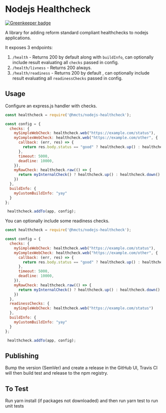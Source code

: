 # Nodejs Healthcheck

[![Greenkeeper badge](https://badges.greenkeeper.io/hmcts/nodejs-healthcheck.svg)](https://greenkeeper.io/)

A library for adding reform standard compliant healthchecks to nodejs applications.

It exposes 3 endpoints:

1. `/health` - Returns 200 by default  along with `buildInfo`, can optionally include result evaluating all `checks` passed in config.
2. `/health/livness` - Returns 200 always.
3. `/health/readiness` - Returns 200 by default , can optionally include result evaluating all `readinessChecks` passed in config.

## Usage

Configure an express.js handler with checks.

```javascript
const healthcheck = require('@hmcts/nodejs-healthcheck');

const config = {
  checks: {
    mySimpleWebCheck: healthcheck.web("https://example.com/status"),
    myComplexWebCheck: healthcheck.web("https://example.com/other", {
      callback: (err, res) => {
        return res.body.status == "good" ? healthcheck.up() : healthcheck.down()
      },
      timeout: 5000,
      deadline: 10000,
    }),
    myRawCheck: healthcheck.raw(() => {
      return myInternalCheck() ? healthcheck.up() : healthcheck.down()
    })
  },
  buildInfo: {
    myCustomBuildInfo: "yay"
  }
};

 healthcheck.addTo(app, config);
```

You can optionally include some readiness checks.

```javascript
const healthcheck = require('@hmcts/nodejs-healthcheck');

const config = {
  checks: {
    mySimpleWebCheck: healthcheck.web("https://example.com/status"),
    myComplexWebCheck: healthcheck.web("https://example.com/other", {
      callback: (err, res) => {
        return res.body.status == "good" ? healthcheck.up() : healthcheck.down()
      },
      timeout: 5000,
      deadline: 10000,
    }),
    myRawCheck: healthcheck.raw(() => {
      return myInternalCheck() ? healthcheck.up() : healthcheck.down()
    })
  },
  readinessChecks: {
    mySimpleWebCheck: healthcheck.web("https://example.com/status")
  },
  buildInfo: {
    myCustomBuildInfo: "yay"
  }
};

 healthcheck.addTo(app, config);
```


## Publishing

Bump the version (SemVer) and create a release in the GitHub UI, Travis CI will then build test and release to the npm registry.

## To Test

Run yarn install (if packages not downloaded) and then run yarn test to run unit tests
